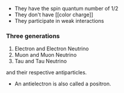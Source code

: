 - They have the spin quantum number of 1/2
- They don't have [[color charge]]
- They participate in weak interactions

### Three generations
1. Electron and Electron Neutrino
2. Muon and Muon Neutrino
3. Tau and Tau Neutrino

and their respective antiparticles.

- An antielectron is also called a positron.